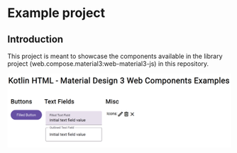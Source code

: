 # Example project

## Introduction

This project is meant to showcase the components available in the library project (web.compose.material3:web-material3-js) in this repository. 

![Screenshot](docs/screenshot.png)